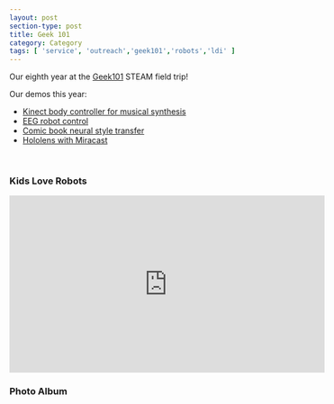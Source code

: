 ```yaml
---
layout: post
section-type: post
title: Geek 101
category: Category
tags: [ 'service', 'outreach','geek101','robots','ldi' ]
---
```

Our eighth year at the [Geek101](https://memphiscfc.com/geek-101/) STEAM field trip!

Our demos this year:

- [Kinect body controller for musical synthesis](https://github.com/aolney/fable-p5-gibber-kinectron-client)
- [EEG robot control](https://github.com/aolney/sphero-mindwave-demo)
- [Comic book neural style transfer](https://github.com/aolney/comic-neural-style-transfer-demo)
- [Hololens with Miracast](https://docs.microsoft.com/en-us/hololens/holographic-photos-and-videos)


<br/>

### Kids Love Robots

<iframe width="560" height="315" src="https://www.youtube.com/embed/x_MXXkJKNrI" frameborder="0" allow="accelerometer; autoplay; encrypted-media; gyroscope; picture-in-picture" allowfullscreen></iframe>

<br/>

### Photo Album

<!-- https://www.publicalbum.org/blog/embedding-google-photos-albums -->
<script src="https://cdn.jsdelivr.net/npm/publicalbum@latest/embed-ui.min.js" async></script>
<div class="pa-carousel-widget" style="width:100%; height:480px; display:none;"
  data-link="https://photos.app.goo.gl/GB1Zw7EWvwYRoTpp9"
  data-title="Geek 101 - Memphis Comic and Fantasy Convention - 2019"
  data-description="59 new photos added to shared album"
  data-delay="2">
  <object data="https://lh3.googleusercontent.com/CA5II884xO2ZuYE87kI5gfZT99F-MMUYkIzAsf9Df6TNf9m-6hjyHAsSfFeFHe_Jt0aDvMYE8xEnOkJkvmgpeSMHruMDs5NOFql-D0oL91Ue1RlbJd3LuWEUev5wzE-ZnmYC-eT5tlA=w1920-h1080"></object>
  <object data="https://lh3.googleusercontent.com/daZ4QB8uGCkUryeMGDITjo8ZRaFbOgyXsQFn5Xgd4FbAZIrjYg34Oymp8yZFCjfhooLa6LUZYIS-gFRAonq2VWiByrzdUKBED9xqwFikdk--CeSH9-VxhGmWK8mxjwOGb297G160WI4=w1920-h1080"></object>
  <object data="https://lh3.googleusercontent.com/qp1g8YuT6uuXlp06efFCKSRxqNUBVV5tPCrblTX_OoPeBKOC98kSqAJGcNfN05W_HR6I6f_NAXQU_BUQLZOsZtLf26D3iIusmvnLltQ6PnfjaRsvsn0JJ3RUlgc-DyDWHhDgmt-fTdk=w1920-h1080"></object>
  <object data="https://lh3.googleusercontent.com/w2DDLgYI1Wpw4rgBPJq-1Ogx2bI6HO6aTI0gs_HeCVbwk1mastdnkJgN0M3mbTWJ1VI4Nc7i3iY6m2Uq1dGp9RoaQ6Zn2PQsMx5HMJCVjJfQbixacGIzXh3ES-qTCVoMfd8Fnh9at0g=w1920-h1080"></object>
  <object data="https://lh3.googleusercontent.com/Nu-xOv9LAkLtT5p--UomDGTl5zSaakKEFGmKrEg62NTVXmBwwmgEJm7QJU8QLQOJX_9KVwZ_dhU_wusrlp0zZDs59vAbqYsqfmM9LGV9vMP0llma81GHE1HKxZTxn-Y0OsjtSnUcAak=w1920-h1080"></object>
  <object data="https://lh3.googleusercontent.com/_X1P0eM6CtCd17GAHHq3VMRUNLgbW0zC07Bo5AaylPKHM281h2nL2_dwd-9432VaYxB2_6z3jKXLxnHgLWXo5LyfeEpjSfo9JbdZncEKnybVN-1IgSY0Y3y10qxiOqOTICBvIMBsPHE=w1920-h1080"></object>
  <object data="https://lh3.googleusercontent.com/b0lHnuYtDN-aKXRUZeG2zCLgv4KIqMddIuO8sBPFZjgf52A_2WZS7wXNiC26Av7-dESMCpYx4iGB_mIaZicK8gOsigLc7c7dDnPqVlnsicky9So-9A2f3eNoT-5kZ2G6qJDpuywB1ro=w1920-h1080"></object>
  <object data="https://lh3.googleusercontent.com/PV-A1qBSHKZr--H9HaChZFed779zH60fir_WVflwBsAHLxY8YRZy2FQWJnh82UldgUwsg7gKFRmNBq69XvPvPtb_Pq8xo1cyf3-7qtThqtcx0hYkw_qGAlK3GaYJCQ4xU62PUXZ_k6o=w1920-h1080"></object>
  <object data="https://lh3.googleusercontent.com/1zb85HeVzxyqnO2QFU-tcZ2Y9VuFL8cJFBg3WbMKtxYQoYAp7G7gH6WHHWsM5FaSYU_w-8mwSBwG7tAUKoP7Dq2RadZx_oGThwrBpE9Sdo9l5qeVfCnMNQMIrCsUokeGTNaZQenXZ-A=w1920-h1080"></object>
  <object data="https://lh3.googleusercontent.com/VA-cB193v6BWnBhX4GCHBgb5M4598UnQbeNpBRAhnc_7JO_Zhw_TKDbrz7VVG3DneIvb9xbFt1UtPD-Nhu0ITkF7FdhLXjx4IbYpTO4HiEhe-QUrNK2VMvnBkkLMbVJZYSqhyTYIsLw=w1920-h1080"></object>
  <object data="https://lh3.googleusercontent.com/9eCL2yw7k56_xx0LGv7ukyCtt6iFYQp7jcAxREMD09Dab1k_5FJ1hSOoMB4WBLf7AqUAUPfPYEVY5N8HFeGcS3NC9DDsNz-Di9DwZ3wZUH8b3NmG_4uBOK-GDjC_ihoRG-sV7MKAu90=w1920-h1080"></object>
  <object data="https://lh3.googleusercontent.com/RAgn3ppA51vlirzKpcexqlp8m2RTPakXny06aA96YRYkoTttyIFIQc8rh_zb-tiqGJzrmYWjb3wLKaPzNmHoiWVprbfz9cO-kJPO6xikFFi7EhssG_OvScm8rDMZzlWpGW6NQuP2lvs=w1920-h1080"></object>
  <object data="https://lh3.googleusercontent.com/Q96zkJwKhvrc8erVIz1u5z5vRZxLF77RKutVzWDtJ0jsOSuy4ljwGj6qBol1Vuh6xf6o4xm49oQ7RAqtUPVBSRQkcp1XLwQjCtrU50VbxPOqXdt8LYK_vcghNKpaLXlfqARszNQlrYI=w1920-h1080"></object>
  <object data="https://lh3.googleusercontent.com/OoqGDtR54RlFA0bd3-fp_H5i4N0cdDOdPme6SEslsUT-WezhgSu16TbSyXC9FVl-tYVK_Q5Q94E9BR5I3wQHNDHrTsopOWdehDyi6qOOrvI-K4qQrB9PyfNIzY1SvAtHK0bMiNuygjs=w1920-h1080"></object>
  <object data="https://lh3.googleusercontent.com/3CG7ViB0sXP9EIfxs46deLB0yM_MXP-X_keWvNUQUlPb4866bwyYWcdyzv0MnwZFkOxVRXdPHbmIXUWffa4A4tsxHKM2FAxEqQLweLem31eSyfaw1YBDgNaBplyL_QkkR7Hcz0JfhhM=w1920-h1080"></object>
  <object data="https://lh3.googleusercontent.com/Ri2s6k_OCgVnn9h10sg6hNTCGjELPUaIRI3kke4QQAMgOJIdQ7GahKLHoS2vgvXKuEbb5Cu6XSKd10DFqXgBFgcMFNsMUudJT9bUFtPd1qm4j2vSe-aESjw1GO9ZHpii6fbzgiSZjcc=w1920-h1080"></object>
  <object data="https://lh3.googleusercontent.com/UrsCUutnCif-glP-2_SoVKTNoxlp4HVxMWj7hpfuHAM78DqNzAk7gWLfseHPwZnYNi3UzSoCyyrVnzCzMy1-XxszHYgxXzIRnh7ILoCWt-pSXRAxJlvMOIEXimZjG37iHM8jizvc6uc=w1920-h1080"></object>
  <object data="https://lh3.googleusercontent.com/EsrlQgf4px31Xu6BPoQHQXKkDmkBio_c1ydLl8mYvqSWwNBnq71TkBCIeGkTxo2D1Bc6PiO75Px9eHSwwvWHEvyM9LsVzHlCqSCS8otPlh6e7LG8AsHM9oyc58L9yPLYsbDXEBUH1s4=w1920-h1080"></object>
  <object data="https://lh3.googleusercontent.com/nCL7wgCAV5F3ENRWYcasZouSnWZIBDKe9wfWSsYVR5al7VJBUcIazmTzyzEwZ5YYaVidYRSHQUpmorwNiq67Zmt5HalSk1KvrfNLshG8t0y2_7ajhcKO_N4iEx9kUGAECppcuxaaS48=w1920-h1080"></object>
  <object data="https://lh3.googleusercontent.com/iMimuDvKn8CvlP9LNkizULEphxFODuxpajkIsLzaAzdvTmKZsH8d7OKrx5fGWXxiPVnUHDUJLPMBwxvNSXhiISjeq5AhHq5crLLa1Wk4fbAMrfdOlV-PRdg8b2BfWCtqhgf4d5MojRU=w1920-h1080"></object>
  <object data="https://lh3.googleusercontent.com/mwvPdJQ3z0T2mlHugA7zeZdUBXwdq0WV-FII6rQ15XvQR059XhPROw30x2xOtu7Y5wbWlJWLjnabsOjuVnkVb6YhDFE4eLB5mGAL_Batf-UwikDskD26PHZp_lEShTPylAKo7XAu2YU=w1920-h1080"></object>
  <object data="https://lh3.googleusercontent.com/-MylopjtbOkQli1oyCCPzNm0nZ6Rdod-AiiGM9DqLBWQzQIOS2seiUMlfGyz7JN80lD896bKId5wQT4nL0e69m5kuoqtCijvA6usKDjV4Y1nldKzbEuuTRdmPcW_-RPjugD5MEdkWi0=w1920-h1080"></object>
  <object data="https://lh3.googleusercontent.com/lZlDtExYL4VH8QpulyXts-d4fvDcBChbqe9TAQm_jDU2A52Lr4Sg0Pu66KSsxSH7wzAkW8wV2Tx5SBXwUeHX-j-cApapKwOcnu6G8iMTzjH6HzXm6qsJ2FFb_mH-NFGx2oV6BUsz3Y4=w1920-h1080"></object>
  <object data="https://lh3.googleusercontent.com/oySVP9yqK6BQ1_XLBbU7AMdxyYWGwmbTf2w1-dGnYBv1BpZTPQz4uhk_xtfo3oj7Y7dpJt1qcdYGnr9PKBaM8FZ7NousEudf3-SC7oBzt2IIfkuegt2C-8C1PPkiAKfRaheOYoahz7Q=w1920-h1080"></object>
  <object data="https://lh3.googleusercontent.com/W4RH2X7gz-XkmTEtzfonGsqFqenO5uWVLR_cPuvA3p848o3tGZUERyGoVemUa6fmx9AVtSlu5Hoehanr17bPkuoD1M4GkyvWcXOUu9gsQrqw8PWuuj-10QQepwo4uZXyrV422kJXVWM=w1920-h1080"></object>
  <object data="https://lh3.googleusercontent.com/LeJGzshTFqP2GryXht7Cdmtda3V3aU3T4rdibUxfl6cV3Q-r749SqkobWnEFz3qHXw8gV8bmi502-MDs78X7maZv4Zx6Bxw_2WcBT7BX5RJ-MP5ugOIAZDC3ZwyTySsRuUtuw06Htk4=w1920-h1080"></object>
  <object data="https://lh3.googleusercontent.com/gXThHuBghPTtXLW-NmD9g56NUJUTwgURmnNdoKIJiPsR8hRTsPusJ_YZC1g7YaHAFJlD0-xsIbwWZSHx577t0XxQJ0SUspUhDTTF7PtlZx6txAJsZBsl72WCnQ25F-oBcCy_8UKkOvs=w1920-h1080"></object>
  <object data="https://lh3.googleusercontent.com/PfDBHEssLVWsxyuPNv-3Hpb9I7y1xlg72YN5iBSiykwBujjJRmiyqLgcK7L7uzp31roSXK7_LEheeJafd14tBFTX60Tx8BWvwa1PKN9pONRLjvVgjsEV-VOiMXl4TglNVC92waI4pJ4=w1920-h1080"></object>
  <object data="https://lh3.googleusercontent.com/1bFvuNNyG1OVhfqlCZlc3SosBSM_UGdDsG9MaYfeiXm9-pfNLyROkrVnhx9i1r0uFx_lPvmFY-4urM0VMuhxeSrfgUG4dFm69SELVXRPJGpURAWDDQM--ESDnC1XSZfALHpEfRRvEtM=w1920-h1080"></object>
  <object data="https://lh3.googleusercontent.com/aMH-PGTKJY2TXZZ6BHiPcocjnRgxvKhQpfEuOfGUYIM2ZAkf1M53AiWbaUWWksR-4OrDQnZYNR2JQyocEypHGD_UZtPf9KZNYUWwWUkIVWyyswoRv_TRVrcrOYuRT1-eFP6HwGU_Sl0=w1920-h1080"></object>
  <object data="https://lh3.googleusercontent.com/jmVe_iHw8r006bHOiBZ4OH6lgiruc2bVGT-eI4q_QXcHd-5c0qthfW_ned3ZrTwhC51-u2ZTJynEHSvF_XF5WK5HDteHxbu-hHZN3nOM8j_j0rCSQU4LkJYITT0-EeFWhPhFIbOTcrM=w1920-h1080"></object>
  <object data="https://lh3.googleusercontent.com/GzlPPIcJpvfWvjC5YqQOeMLXWCoFRuwn44_vBSze6VCXI2c9wkN9fE4NjiB3vG0d_Usl35hJJjGhQW03SGJiwnT17_NVqE_laNm5dqvnTM0_ofMZm-_pqx-bwu8u7A-qh0Zp1epUk3Y=w1920-h1080"></object>
  <object data="https://lh3.googleusercontent.com/YADBH7Kl97uN5U187Ve6MsA9sWHMuoBH5mASDNItw-AoqtGrhPzOfzvjqebWaV9LOxp3Jo_iwqI8c-0cJzmAO5bKW_irvyrH8ApFvdNdtt1rKKEJ9OzmZxgqMOaVQUETiNGBpg0YVzU=w1920-h1080"></object>
  <object data="https://lh3.googleusercontent.com/Vc7C9UXcpaxF08qdCy6tQB_PHdPLj2-pHAJ6fQUwg27rr9eWsaKingSHOuArfQ7dGugqvTMWUqSw8f2nOZ0FuInmegJY0OD3QKQyzEaJF3pxW-XNZthKW97Xp4Z_bLph8L_LPHHOArA=w1920-h1080"></object>
  <object data="https://lh3.googleusercontent.com/eLDiXvelyXwUMnhiB0OjFsFDAp3s_1wHr8Ls0r6iXyuYSxWqOcl0gvigJe32AY6hMVvlXp_cMdotwdbR74g1Sk9YYcpuvDBHcpBvr5op4QTgxlR4FSG0dNf_hQdXV_lE51Bzo71aMPY=w1920-h1080"></object>
  <object data="https://lh3.googleusercontent.com/qSVdFDHX8b0ML-4L2DGk_W9Gsphyri8ze-JcVjGd7cQXdVnuGMYKA58-SKTMGfRgNqdnE1W0b8dyc89lTCpHpVBsl5bLsASczQ-pb4-piQHeKfp9q3U1tVwDySGv_H2kZVx3USLfMSg=w1920-h1080"></object>
  <object data="https://lh3.googleusercontent.com/-FHuOJuarCaFtZAQB5TVe_ip2etCIhbOkz0WUmQXRDe8eozNmNr6KQGbyfpwITXJG-FtdEe05L0x-O0fcuasNw8RFC78TQg_dwHq2tmtrvft0UzeJ4k_ZOd9mazP8IH_QGa8FNFKzUc=w1920-h1080"></object>
  <object data="https://lh3.googleusercontent.com/l27LC7hGY2JKG9UxjhwSJDVxHkN1n9d-N8US6JiK-h2RpSKJ-OiFxMT1OJNS9x-ouMq_hxdMglYzzMvnsYYi96qLldS7eRq0x8WVD7FlsGmHw1ETVtXPoYiIUiop6zjCrOHIgo24-ww=w1920-h1080"></object>
  <object data="https://lh3.googleusercontent.com/F789VfsAm-LCu2qko8C3F-KxDSVy2B0a1HcAeZv7hxIQEvdK4MddROuGmRAWBon7Het2fnW2GnEBWfZ0nTzDqzhLxzIIBZUc7WpR1-5iDb-sdudtm44weHdgUjA3Vol0Qept1gaxhD0=w1920-h1080"></object>
  <object data="https://lh3.googleusercontent.com/1O2HQihc_L7Kvlry45a120BYJrlZwK3Hu0z2L4BeGha9AbTVjgolxirA78B-ofMOfkDyPyuW_-fjKcyXm4ienL7J8o1nYc8TireNckGj5E5w3WGvzlG-IbfsiUF9N7AskyTx3DWUpBo=w1920-h1080"></object>
  <object data="https://lh3.googleusercontent.com/rpXYYmhSTTjWuPCvCvRpeHgw-CbXNDqIxz8otiiSCA08FFaXRrmw-A7aSgJD_GRJYoRgqiFpP-k5Ysm-VlcGi-I8VAZoKso3YzuRULFP5hQf81GpanH6y1TMZTMe_ZwoyG7B4ez39RY=w1920-h1080"></object>
  <object data="https://lh3.googleusercontent.com/m718SboVpYqtdqjsNXWxP8SDvPotqI61p6zA583D_Y5Osxqhp__PomSV287DXu0Q4SyPtBSI_Zt6LXyJ5yBn0U3JcDVif945NNt3aBpw2uQKfm_0tE6nvyysDorfo2AA2wEAtWxxN44=w1920-h1080"></object>
  <object data="https://lh3.googleusercontent.com/yDWU8moYUXmKL0Yu1X42o0CnXtGpwuy12QrmvEpGd1RjGvRIhblwKg15WSIZsrUA4OfUBiZhlynpjdEacbsuZVabWRWKRPasvUHIiRNl8Y_YGxphtxmwD_8RSOyaTZzbqXFv2oRem20=w1920-h1080"></object>
  <object data="https://lh3.googleusercontent.com/03mVqbhSALB-It-gmtIcf5LXfQm2XsakcgP5LhQJAJzIx9S-BpCTfvVJwU33V31lo-72O4fEAObuoUq1cpmEmAEk4VxTfIQXQ-OgeGbKcoEsKxHnRBxswBmk3wvZp9t-vDE-ipJzJ7c=w1920-h1080"></object>
  <object data="https://lh3.googleusercontent.com/v7qw_OWbgRNuVCBmtTlABRo4XHG4eLfcmGLL0Z-seog4wijmj2AOAgkAdKsBen4fcRwrN76u8mXm7CjN-GYfWTSfaIF-XkyIkstHhOXeDeq3h2GeQXxQgJL_eQDXPScboUoyiBLMpD8=w1920-h1080"></object>
  <object data="https://lh3.googleusercontent.com/YtUZbsf00UxJ4RIz2mhAOBbQJdSueVrn4Oh29qMJmHVpSfTsCGS25vXnZD23bl6Gr8PkoiYYpektnDmikrxDA6uqou7fpG4FRJo3eacauQcIA5WN4ydkqgky-KnB63uJ0XKI8UbtDCY=w1920-h1080"></object>
  <object data="https://lh3.googleusercontent.com/PQE5aibJYWZ-zC4d1bZ6mDNJc1g1yasoN1Puv1i-GGjh173H0YAbtPEEiBe-NakPM_VRFJJnm2C8Rq4ZYLaoOSpIMHtVsHqx__67LKV4V5U_b07QuKF_QpKLCiFIK0lP9opxIpYGCs0=w1920-h1080"></object>
  <object data="https://lh3.googleusercontent.com/40SPH8bcIHUbp6UUXuzI9ngU0086g9yjatoqPYO1S7p6EbSO0eRptQ3P1Uer1kDFusB0JRDMQqsiLsERzrIfURptNmQ315d6_DhN-VvR23lDmN6xODLhao-GAa7P8CzZBh8BjqsIYcM=w1920-h1080"></object>
  <object data="https://lh3.googleusercontent.com/dGYjAVLtRpzYwby0WRMNfBq78aFPrr3qCZv3cq81dX9AAweBebbN2_Fz7Gu7ajA-z2DcVqcF75_8yGlHz-Z7ZZhI_nPS9RT-eSeirjcyWNHsIVhFuVTtd_WdFkMcllxHRM4Tst4nlQg=w1920-h1080"></object>
  <object data="https://lh3.googleusercontent.com/YcyaIqQuii1HIU4tlF_wn_9BupdjfWwN3ZGy56Rr_XlgjM3mZPYwjKvGW63KJDyy0SImrT2IzWZXWNlYcPDuQlBeeQAFll-oSv5Q2ekqXgfdPMh0PCvkUtvyAVLgKTdjmWIoZonYQYY=w1920-h1080"></object>
  <object data="https://lh3.googleusercontent.com/a0383YjgAwtPNmTAjE-Pa96d5aRaQualQOkzleTjCgqjUr6vgt1OCQS1JB3NLi4AhMj8fagQwKaif_y_k-dvf9VIYLH9CgkbA84_2m548RA4UfRKA_y78QhrzDN1oTdMVFnYaggHgRk=w1920-h1080"></object>
  <object data="https://lh3.googleusercontent.com/VI-CrMQ6hEEew4LaPkd8neFkHdQUG9oMIIRZZ8HB1bLjN75HzIK0qp-fzsPUUhnsh3yXFP4bL0pFn0Wjm1OuD5YxZe0QiXfW6UzpSqQ8WLgbmEGOgrUM5MynJdqxRh23OJ1CzD-zMIc=w1920-h1080"></object>
  <object data="https://lh3.googleusercontent.com/gMJi2p4_m1QJ5NOOyQcK7yie6YHq5bPzvDKmc7PyDifIRHhpGTbdpz44cUF278N2BDtuqEsA0bZ3IeUr3K5Klj_eoJZnAgzXUUZ_R8rKBcETT7PcpIobfiYgxKjcRyrkYgvrgaWMjmA=w1920-h1080"></object>
  <object data="https://lh3.googleusercontent.com/CR2DxsFNQEZeO9XEwGceVzEs0BWOSDwn0oYI6vyi0rHtb6AGD3f_XXiMQdO9vrOR-NniZMHB4h4HeUilhHZ8ewlIMGFVyxAC_Fvequ5dgpsfIgLLlc1UvRlCLj5XVSNDr3MZJycwsK8=w1920-h1080"></object>
  <object data="https://lh3.googleusercontent.com/VCixqpOZgKsC9c8dSDt1iX5a6eblDiyVyrkTMoYk89tCWk7uYCdtnFIfX44s9jdZI_LCwbh8w3c3rQQJNOTkFk2Rp7Oul4W1YzMdMcYiq4MK1eQ2D1ZHzS5-GG1l4vCfoVVhgOX853o=w1920-h1080"></object>
  <object data="https://lh3.googleusercontent.com/mSn-2WIjqw8Pedlw-gaHLeYxsqK76apNRqE5k0gWjTP8wRATfg3X3IOHH_G0q-I7zpFtWRrFM5eLDq4QqD6D1VKKgGlFG4n9RlD3e1JgLO6pyM-ZpGtcAYsNGDSNF0I9EVMwB8VlZr8=w1920-h1080"></object>
  <object data="https://lh3.googleusercontent.com/m324cC5Guma_Ibd9ITDU6-I9VFzmNqmC9VG-EiL30sF57PU3k--6HxJNssRZsH7zYBC8e4xQ4wVpBPBz-0IFDpMVwv2oJSoI_NwbNnT9ttScNcXptIUI0GnkRUG6kY1DtPMp5SO2XN4=w1920-h1080"></object>
  <object data="https://lh3.googleusercontent.com/-jvqDMEdsqENNs962s1X961L-hf3OBdMmRINb71ZrZv4AOVARGJNGbhkaHp0obWbw-X8wugaU3mphJCNSVOmhvp79erwvW8Wadse1rpHvfzWa2LFXvFQFlLsdQ8ay5-GHQJzOfIU2lU=w1920-h1080"></object>
</div>
